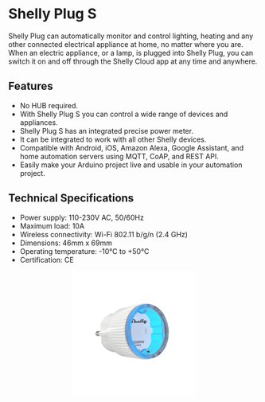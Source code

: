 
# Shelly Plug S

Shelly Plug can automatically monitor and control lighting, heating and any other connected electrical appliance at home, no matter where you are. When an electric appliance, or a lamp, is plugged into Shelly Plug, you can switch it on and off through the Shelly Cloud app at any time and anywhere.

## Features

- No HUB required.
- With Shelly Plug S you can control a wide range of devices and appliances.
- Shelly Plug S has an integrated precise power meter.
- It can be integrated to work with all other Shelly devices.
- Compatible with Android, iOS, Amazon Alexa, Google Assistant, and home automation servers using MQTT, CoAP, and REST API.
- Easily make your Arduino project live and usable in your automation project.

## Technical Specifications

- Power supply: 110-230V AC, 50/60Hz
- Maximum load: 10A
- Wireless connectivity: Wi-Fi 802.11 b/g/n (2.4 GHz)
- Dimensions: 46mm x 69mm
- Operating temperature: -10°C to +50°C
- Certification: CE

<p align="center">
  <img src="/plugins/shelly-plug-s/assets/shelly-plug-s.jpg" onerror="this.src='https://marketplace.thinger.io/plugins/shelly-plug-s/assets/shelly-plug-s.jpg';this.onerror='';" alt="Shelly Plug S picture" width="250">
</p>
